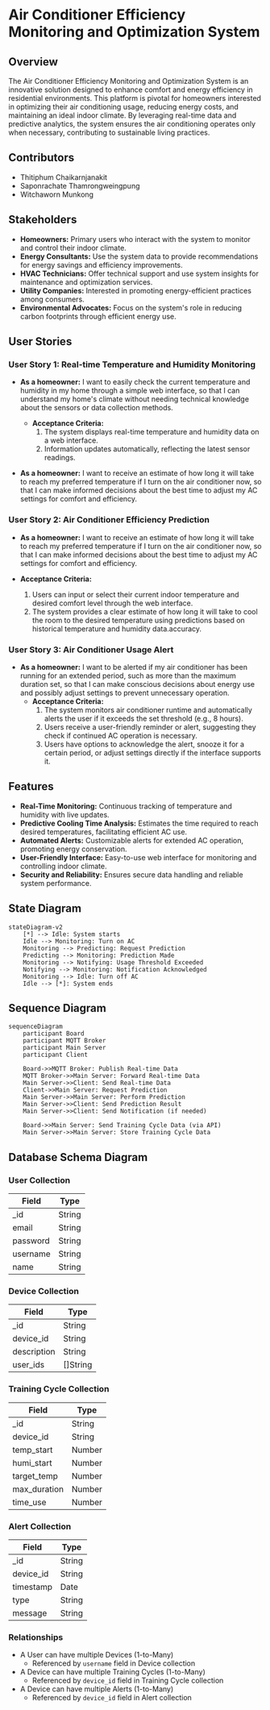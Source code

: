 # Air Conditioner Efficiency Monitoring and Optimization System

## Overview

The Air Conditioner Efficiency Monitoring and Optimization System is an innovative solution designed to enhance comfort and energy efficiency in residential environments. This platform is pivotal for homeowners interested in optimizing their air conditioning usage, reducing energy costs, and maintaining an ideal indoor climate. By leveraging real-time data and predictive analytics, the system ensures the air conditioning operates only when necessary, contributing to sustainable living practices.

## Contributors

- Thitiphum Chaikarnjanakit
- Saponrachate​ Thamrongweingpung
- ​Witchaworn Munkong

## Stakeholders

- **Homeowners:** Primary users who interact with the system to monitor and control their indoor climate.
- **Energy Consultants:** Use the system data to provide recommendations for energy savings and efficiency improvements.
- **HVAC Technicians:** Offer technical support and use system insights for maintenance and optimization services.
- **Utility Companies:** Interested in promoting energy-efficient practices among consumers.
- **Environmental Advocates:** Focus on the system's role in reducing carbon footprints through efficient energy use.

## User Stories

### User Story 1: Real-time Temperature and Humidity Monitoring

- **As a homeowner:** I want to easily check the current temperature and humidity in my home through a simple web interface, so that I can understand my home's climate without needing technical knowledge about the sensors or data collection methods.

  - **Acceptance Criteria:**
    1.  The system displays real-time temperature and humidity data on a web interface.
    2.  Information updates automatically, reflecting the latest sensor readings.

- **As a homeowner:** I want to receive an estimate of how long it will take to reach my preferred temperature if I turn on the air conditioner now, so that I can make informed decisions about the best time to adjust my AC settings for comfort and efficiency.

### User Story 2: Air Conditioner Efficiency Prediction

- **As a homeowner:** I want to receive an estimate of how long it will take to reach my preferred temperature if I turn on the air conditioner now, so that I can make informed decisions about the best time to adjust my AC settings for comfort and efficiency.

- **Acceptance Criteria:**
  1.  Users can input or select their current indoor temperature and desired comfort level through the web interface.
  2.  The system provides a clear estimate of how long it will take to cool the room to the desired temperature using predictions based on historical temperature and humidity data.accuracy.

### User Story 3: Air Conditioner Usage Alert

- **As a homeowner:** I want to be alerted if my air conditioner has been running for an extended period, such as more than the maximum duration set, so that I can make conscious decisions about energy use and possibly adjust settings to prevent unnecessary operation.
  - **Acceptance Criteria:**
    1.  The system monitors air conditioner runtime and automatically alerts the user if it exceeds the set threshold (e.g., 8 hours).
    2.  Users receive a user-friendly reminder or alert, suggesting they check if continued AC operation is necessary.
    3.  Users have options to acknowledge the alert, snooze it for a certain period, or adjust settings directly if the interface supports it.

## Features

- **Real-Time Monitoring:** Continuous tracking of temperature and humidity with live updates.
- **Predictive Cooling Time Analysis:** Estimates the time required to reach desired temperatures, facilitating efficient AC use.
- **Automated Alerts:** Customizable alerts for extended AC operation, promoting energy conservation.
- **User-Friendly Interface:** Easy-to-use web interface for monitoring and controlling indoor climate.
- **Security and Reliability:** Ensures secure data handling and reliable system performance.

## State Diagram

```mermaid
stateDiagram-v2
    [*] --> Idle: System starts
    Idle --> Monitoring: Turn on AC
    Monitoring --> Predicting: Request Prediction
    Predicting --> Monitoring: Prediction Made
    Monitoring --> Notifying: Usage Threshold Exceeded
    Notifying --> Monitoring: Notification Acknowledged
    Monitoring --> Idle: Turn off AC
    Idle --> [*]: System ends
```

## Sequence Diagram

```mermaid
sequenceDiagram
    participant Board
    participant MQTT Broker
    participant Main Server
    participant Client

    Board->>MQTT Broker: Publish Real-time Data
    MQTT Broker->>Main Server: Forward Real-time Data
    Main Server->>Client: Send Real-time Data
    Client->>Main Server: Request Prediction
    Main Server->>Main Server: Perform Prediction
    Main Server->>Client: Send Prediction Result
    Main Server->>Client: Send Notification (if needed)

    Board->>Main Server: Send Training Cycle Data (via API)
    Main Server->>Main Server: Store Training Cycle Data
```

## Database Schema Diagram

### User Collection

| Field    | Type   |
| -------- | ------ |
| \_id     | String |
| email    | String |
| password | String |
| username | String |
| name     | String |

### Device Collection

| Field       | Type     |
| ----------- | -------- |
| \_id        | String   |
| device_id   | String   |
| description | String   |
| user_ids    | []String |

### Training Cycle Collection

| Field        | Type   |
| ------------ | ------ |
| \_id         | String |
| device_id    | String |
| temp_start   | Number |
| humi_start   | Number |
| target_temp  | Number |
| max_duration | Number |
| time_use     | Number |

### Alert Collection

| Field     | Type   |
| --------- | ------ |
| \_id      | String |
| device_id | String |
| timestamp | Date   |
| type      | String |
| message   | String |

### Relationships

- A User can have multiple Devices (1-to-Many)
  - Referenced by `username` field in Device collection
- A Device can have multiple Training Cycles (1-to-Many)
  - Referenced by `device_id` field in Training Cycle collection
- A Device can have multiple Alerts (1-to-Many)
  - Referenced by `device_id` field in Alert collection
